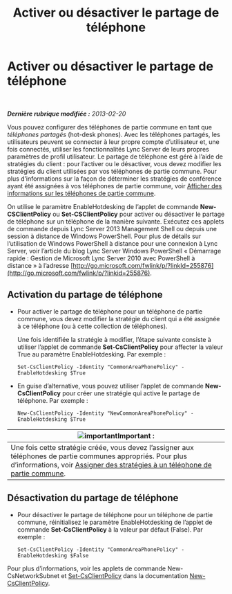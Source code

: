 ﻿---
title: Activer ou désactiver le partage de téléphone
TOCTitle: Activer ou désactiver le partage de téléphone
ms:assetid: 93a7fed6-f61a-4b41-9336-a8320afa87cf
ms:mtpsurl: https://technet.microsoft.com/fr-fr/library/JJ994057(v=OCS.15)
ms:contentKeyID: 53095475
ms.date: 05/20/2016
mtps_version: v=OCS.15
ms.translationtype: HT
---

# Activer ou désactiver le partage de téléphone

 

_**Dernière rubrique modifiée :** 2013-02-20_

Vous pouvez configurer des téléphones de partie commune en tant que *téléphones partagés* (hot-desk phones). Avec les téléphones partagés, les utilisateurs peuvent se connecter à leur propre compte d’utilisateur et, une fois connectés, utiliser les fonctionnalités Lync Server de leurs propres paramètres de profil utilisateur. Le partage de téléphone est géré à l’aide de stratégies du client : pour l’activer ou le désactiver, vous devez modifier les stratégies du client utilisées par vos téléphones de partie commune. Pour plus d’informations sur la façon de déterminer les stratégies de conférence ayant été assignées à vos téléphones de partie commune, voir [Afficher des informations sur les téléphones de partie commune](lync-server-2013-view-common-area-phone-information.md).

On utilise le paramètre EnableHotdesking de l’applet de commande **New-CSClientPolicy** ou **Set-CSClientPolicy** pour activer ou désactiver le partage de téléphone sur un téléphone de la manière suivante. Exécutez ces applets de commande depuis Lync Server 2013 Management Shell ou depuis une session à distance de Windows PowerShell. Pour plus de détails sur l’utilisation de Windows PowerShell à distance pour une connexion à Lync Server, voir l’article du blog Lync Server Windows PowerShell « Démarrage rapide : Gestion de Microsoft Lync Server 2010 avec PowerShell à distance » à l’adresse [http://go.microsoft.com/fwlink/p/?linkId=255876](http://go.microsoft.com/fwlink/p/?linkid=255876).


## Activation du partage de téléphone

  - Pour activer le partage de téléphone pour un téléphone de partie commune, vous devez modifier la stratégie du client qui a été assignée à ce téléphone (ou à cette collection de téléphones).
    
    Une fois identifiée la stratégie à modifier, l’étape suivante consiste à utiliser l’applet de commande **Set-CsClientPolicy** pour affecter la valeur True au paramètre EnableHotdesking. Par exemple :
    
        Set-CsClientPolicy -Identity "CommonAreaPhonePolicy" - EnableHotdesking $True

  - En guise d’alternative, vous pouvez utiliser l’applet de commande **New-CsClientPolicy** pour créer une stratégie qui active le partage de téléphone. Par exemple :
    
        New-CsClientPolicy -Identity "NewCommonAreaPhonePolicy" - EnableHotdesking $True

<table>
<thead>
<tr class="header">
<th><img src="images/Gg425917.important(OCS.15).gif" title="important" alt="important" />Important :</th>
</tr>
</thead>
<tbody>
<tr class="odd">
<td>Une fois cette stratégie créée, vous devez l’assigner aux téléphones de partie communes appropriés. Pour plus d’informations, voir <a href="lync-server-2013-assign-policies-to-a-common-area-phone.md">Assigner des stratégies à un téléphone de partie commune</a>.</td>
</tr>
</tbody>
</table>


## Désactivation du partage de téléphone

  - Pour désactiver le partage de téléphone pour un téléphone de partie commune, réinitialisez le paramètre EnableHotdesking de l’applet de commande **Set-CsClientPolicy** à la valeur par défaut (False). Par exemple :
    
        Set-CsClientPolicy -Identity "CommonAreaPhonePolicy" - EnableHotdesking $False

Pour plus d’informations, voir les applets de commande New-CsNetworkSubnet et [Set-CsClientPolicy](https://docs.microsoft.com/en-us/powershell/module/skype/Set-CsClientPolicy) dans la documentation [New-CsClientPolicy](https://docs.microsoft.com/en-us/powershell/module/skype/New-CsClientPolicy).

